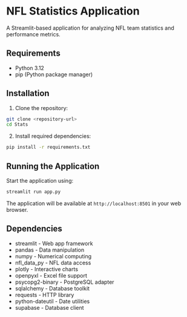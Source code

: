 # NFL Statistics Application

A Streamlit-based application for analyzing NFL team statistics and performance metrics.

## Requirements

- Python 3.12
- pip (Python package manager)

## Installation

1. Clone the repository:
```bash
git clone <repository-url>
cd Stats
```

2. Install required dependencies:
```bash
pip install -r requirements.txt
```

## Running the Application

Start the application using:
```bash
streamlit run app.py
```

The application will be available at `http://localhost:8501` in your web browser.

## Dependencies

- streamlit - Web app framework
- pandas - Data manipulation
- numpy - Numerical computing
- nfl_data_py - NFL data access
- plotly - Interactive charts
- openpyxl - Excel file support
- psycopg2-binary - PostgreSQL adapter
- sqlalchemy - Database toolkit
- requests - HTTP library
- python-dateutil - Date utilities
- supabase - Database client